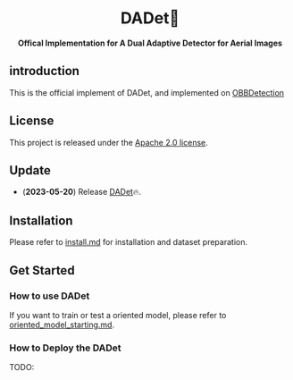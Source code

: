 <div align="center"> 

<h1>DADet🚀</h1> 

**Offical Implementation for A Dual Adaptive Detector for Aerial Images**

</div>


## introduction

This is the official implement of DADet, and implemented on [OBBDetection](https://github.com/jbwang1997/OBBDetection)

## License

This project is released under the [Apache 2.0 license](LICENSE).

## Update

- (**2023-05-20**) Release [DADet](configs/dadet/dadet_r50.py)🔥.

## Installation

Please refer to [install.md](docs/install.md) for installation and dataset preparation.

## Get Started

### How to use DADet

If you want to train or test a oriented model, please refer to [oriented_model_starting.md](docs/oriented_model_starting.md).

### How to Deploy the DADet

TODO:
